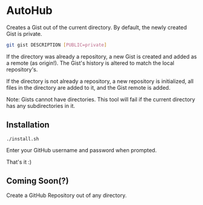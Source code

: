 AutoHub
=======

Creates a Gist out of the current directory. By default, the newly created Gist is private.

```bash
git gist DESCRIPTION [PUBLIC=private]
```

If the directory was already a repository, a new Gist is created and added as a remote (as origin!).  The Gist's history is altered to match the local repository's.

If the directory is not already a repository, a new repository is initialized, all files in the directory are added to it, and the Gist remote is added.

Note: Gists cannot have directories.  This tool will fail if the current directory has any subdirectories in it.


Installation
------------

`./install.sh`

Enter your GitHub username and password when prompted.

That's it :)


Coming Soon(?)
--------------

Create a GitHub Repository out of any directory.
